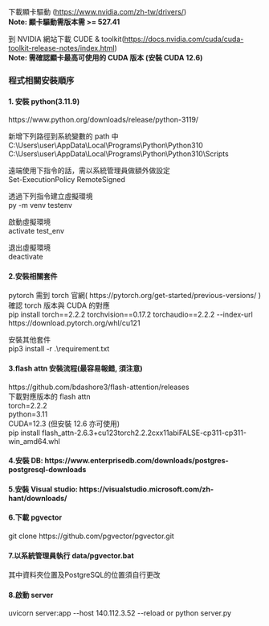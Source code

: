 下載顯卡驅動 (https://www.nvidia.com/zh-tw/drivers/)<br>
**Note: 顯卡驅動需版本需 >= 527.41**

到 NVIDIA 網站下載 CUDE & toolkit(https://docs.nvidia.com/cuda/cuda-toolkit-release-notes/index.html)<br>
**Note: 需確認顯卡最高可使用的 CUDA 版本 (安裝 CUDA 12.6)**

<h3>程式相關安裝順序</h3>

<h4>1. 安裝 python(3.11.9)</h4>
https://www.python.org/downloads/release/python-3119/

新增下列路徑到系統變數的 path 中<br>
C:\Users\user\AppData\Local\Programs\Python\Python310<br>
C:\Users\user\AppData\Local\Programs\Python\Python310\Scripts

遠端使用下指令的話，需以系統管理員做額外做設定<br>
Set-ExecutionPolicy RemoteSigned

透過下列指令建立虛擬環境<br>
py -m venv testenv

啟動虛擬環境<br>
activate test_env

退出虛擬環境<br>
deactivate

<h4>2.安裝相關套件</h4>
pytorch 需到 torch 官網( https://pytorch.org/get-started/previous-versions/ )<br>
確認 torch 版本與 CUDA 的對應<br>
pip install torch==2.2.2 torchvision==0.17.2 torchaudio==2.2.2 --index-url https://download.pytorch.org/whl/cu121

安裝其他套件<br>
pip3 install -r .\requirement.txt

<h4>3.flash attn 安裝流程(最容易報錯, 須注意)</h4>
https://github.com/bdashore3/flash-attention/releases<br>
下載對應版本的 flash attn<br>
torch=2.2.2<br>
python=3.11<br>
CUDA=12.3 (但安裝 12.6 亦可使用)<br>
pip install flash_attn-2.6.3+cu123torch2.2.2cxx11abiFALSE-cp311-cp311-win_amd64.whl

<h4>4.安裝 DB: https://www.enterprisedb.com/downloads/postgres-postgresql-downloads</h4>

<h4>5.安裝 Visual studio: https://visualstudio.microsoft.com/zh-hant/downloads/</h4>

<h4>6.下載 pgvector</h4>
git clone https://github.com/pgvector/pgvector.git

<h4>7.以系統管理員執行 data/pgvector.bat</h4>
其中資料夾位置及PostgreSQL的位置須自行更改

<h4>8.啟動 server</h4>
uvicorn server:app --host 140.112.3.52 --reload or python server.py
